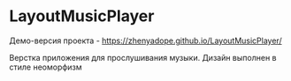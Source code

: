 # LayoutMusicPlayer

Демо-версия проекта - https://zhenyadope.github.io/LayoutMusicPlayer/

Верстка приложения для прослушивания музыки. Дизайн выполнен в стиле неоморфизм

